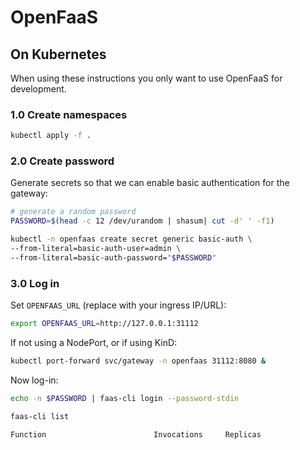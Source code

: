 # OpenFaaS

## On Kubernetes

When using these instructions you only want to use OpenFaaS for development.

### 1.0 Create namespaces

```sh
kubectl apply -f .
```

### 2.0 Create password

Generate secrets so that we can enable basic authentication for the gateway:

```sh
# generate a random password
PASSWORD=$(head -c 12 /dev/urandom | shasum| cut -d' ' -f1)

kubectl -n openfaas create secret generic basic-auth \
--from-literal=basic-auth-user=admin \
--from-literal=basic-auth-password="$PASSWORD"
```

### 3.0 Log in

Set `OPENFAAS_URL` (replace with your ingress IP/URL):

```sh
export OPENFAAS_URL=http://127.0.0.1:31112
```

If not using a NodePort, or if using KinD:

```sh
kubectl port-forward svc/gateway -n openfaas 31112:8080 &
```

Now log-in:

```sh
echo -n $PASSWORD | faas-cli login --password-stdin

faas-cli list

Function                        Invocations     Replicas
```

